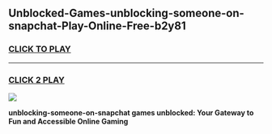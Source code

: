 
## Unblocked-Games-unblocking-someone-on-snapchat-Play-Online-Free-b2y81
<h3>
<a href="https://premium76.site?title=unblocking-someone-on-snapchat&ref=26A">CLICK TO PLAY</a></h3>
<hr>

<h3>
<a href="https://premium76.site?title=unblocking-someone-on-snapchat&ref=26A">CLICK 2 PLAY</a>
  
</h3>

<a href="https://premium76.site?title=unblocking-someone-on-snapchat&ref=26A"><img src="https://clearcache.store/games.png"></a>


**unblocking-someone-on-snapchat games unblocked: Your Gateway to Fun and Accessible Online Gaming**
